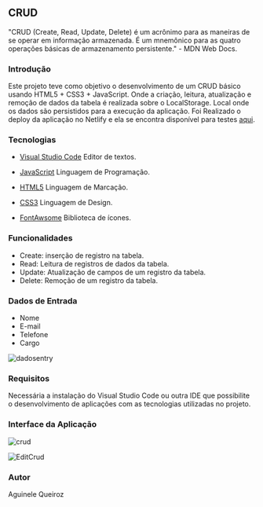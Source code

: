 ## CRUD
"CRUD (Create, Read, Update, Delete) é um acrônimo para as maneiras de se operar em informação armazenada. É um mnemônico para as quatro operações básicas de armazenamento persistente." - MDN Web Docs.

### Introdução
Este projeto teve como objetivo o desenvolvimento de um 
CRUD básico usando HTML5 + CSS3 + JavaScript. Onde a criação, leitura, atualização e remoção de dados da tabela é realizada sobre o LocalStorage.
Local onde os dados são persistidos para a execução da aplicação.   Foi Realizado o deploy da aplicação no Netlify e ela se encontra disponível para testes [aqui](https://crud-js-application.netlify.app/).

### Tecnologias

* [Visual Studio Code](https://code.visualstudio.com/) Editor de textos.

* [JavaScript](https://developer.mozilla.org/pt-BR/docs/Learn/JavaScript) Linguagem de Programação.

* [HTML5](https://developer.mozilla.org/pt-BR/docs/Learn/HTML) Linguagem de Marcação.

* [CSS3](https://developer.mozilla.org/pt-BR/docs/Web/CSS) Linguagem de Design.

* [FontAwsome](https://fontawesome.com/) Biblioteca de ícones.

### Funcionalidades

* Create: inserção de registro na tabela.
* Read: Leitura de registros de dados da tabela.
* Update: Atualização de campos de um registro da tabela.
* Delete: Remoção de um registro da tabela.

### Dados de Entrada

* Nome
* E-mail
* Telefone
* Cargo

![dadosentry](https://user-images.githubusercontent.com/66737248/162998092-c3da610f-75ba-4978-be92-ee99d5e8fab3.png)

### Requisitos

Necessária a instalação do Visual Studio Code ou outra IDE que possibilite o desenvolvimento de aplicações com as tecnologias utilizadas no projeto.

### Interface da Aplicação

![crud](https://user-images.githubusercontent.com/66737248/162998410-55d66e31-fefb-4b28-b13e-091102840e98.png)

![EditCrud](https://user-images.githubusercontent.com/66737248/162998796-cc34d007-bc03-4d0f-9a12-9be48dd09b2b.png)

### Autor

Aguinele Queiroz
